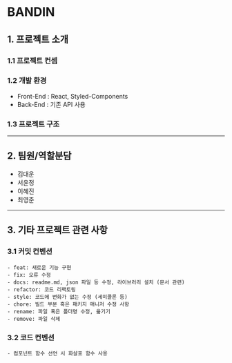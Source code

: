 # BANDIN

## 1. 프로젝트 소개

### 1.1 프로젝트 컨셉

### 1.2 개발 환경

-   Front-End : React, Styled-Components
-   Back-End : 기존 API 사용

### 1.3 프로젝트 구조

---

## 2. 팀원/역할분담

-   김대운
-   서윤정
-   이혜진
-   최영준

---

## 3. 기타 프로젝트 관련 사항

### 3.1 커밋 컨벤션

```
- feat: 새로운 기능 구현
- fix: 오류 수정
- docs: readme.md, json 파일 등 수정, 라이브러리 설치 (문서 관련)
- refactor: 코드 리팩토링
- style: 코드에 변화가 없는 수정 (세미콜론 등)
- chore: 빌드 부분 혹은 패키지 매니저 수정 사항
- rename: 파일 혹은 폴더명 수정, 옮기기
- remove: 파일 삭제
```

### 3.2 코드 컨벤션

```
- 컴포넌트 함수 선언 시 화살표 함수 사용
```
